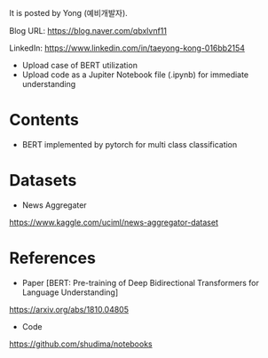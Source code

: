 
It is posted by Yong (예비개발자).

Blog URL: https://blog.naver.com/qbxlvnf11

LinkedIn: https://www.linkedin.com/in/taeyong-kong-016bb2154


- Upload case of BERT utilization
- Upload code as a Jupiter Notebook file (.ipynb) for immediate understanding


Contents
=============

- BERT implemented by pytorch for multi class classification

Datasets
=============

- News Aggregater

https://www.kaggle.com/uciml/news-aggregator-dataset


References
=============

- Paper [BERT: Pre-training of Deep Bidirectional Transformers for Language Understanding]

https://arxiv.org/abs/1810.04805

- Code

https://github.com/shudima/notebooks
